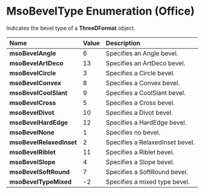 
# MsoBevelType Enumeration (Office)

Indicates the bevel type of a  **ThreeDFormat** object.



|**Name**|**Value**|**Description**|
|:-----|:-----|:-----|
| **msoBevelAngle**|6|Specifies an Angle bevel.|
| **msoBevelArtDeco**|13|Specifies an ArtDeco bevel.|
| **msoBevelCircle**|3|Specifies a Circle bevel.|
| **msoBevelConvex**|8|Specifies a Convex bevel.|
| **msoBevelCoolSlant**|9|Specifies a CoolSlant bevel.|
| **msoBevelCross**|5|Specifies a Cross bevel.|
| **msoBevelDivot**|10|Specifies a Divot bevel.|
| **msoBevelHardEdge**|12|Specifies a HardEdge bevel.|
| **msoBevelNone**|1|Specifies no bevel.|
| **msoBevelRelaxedInset**|2|Specifies a RelaxedInset bevel.|
| **msoBevelRiblet**|11|Specifies a Riblet bevel.|
| **msoBevelSlope**|4|Specifies a Slope bevel.|
| **msoBevelSoftRound**|7|Specifies a SoftRound bevel.|
| **msoBevelTypeMixed**|-2|Specifies a mixed type bevel.|
